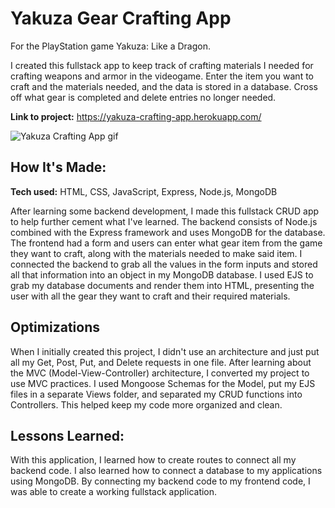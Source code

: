 # Yakuza Gear Crafting App

For the PlayStation game Yakuza: Like a Dragon.

I created this fullstack app to keep track of crafting materials I needed for crafting weapons and armor in the videogame. Enter the item you want to craft and the materials needed, and the data is stored in a database. Cross off what gear is completed and delete entries no longer needed.

**Link to project:** https://yakuza-crafting-app.herokuapp.com/

![Yakuza Crafting App gif](https://i.imgur.com/YlLfUzk.gif)

## How It's Made:

**Tech used:** HTML, CSS, JavaScript, Express, Node.js, MongoDB

After learning some backend development, I made this fullstack CRUD app to help further cement what I've learned. The backend consists of Node.js combined with the Express framework and uses MongoDB for the database. The frontend had a form and users can enter what gear item from the game they want to craft, along with the materials needed to make said item. I connected the backend to grab all the values in the form inputs and stored all that information into an object in my MongoDB database. I used EJS to grab my database documents and render them into HTML, presenting the user with all the gear they want to craft and their required materials.

## Optimizations

When I initially created this project, I didn't use an architecture and just put all my Get, Post, Put, and Delete requests in one file. After learning about the MVC (Model-View-Controller) architecture, I converted my project to use MVC practices. I used Mongoose Schemas for the Model, put my EJS files in a separate Views folder, and separated my CRUD functions into Controllers. This helped keep my code more organized and clean.

## Lessons Learned:

With this application, I learned how to create routes to connect all my backend code. I also learned how to connect a database to my applications using MongoDB. By connecting my backend code to my frontend code, I was able to create a working fullstack application.
